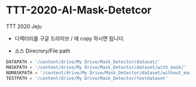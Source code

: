 # TTT-2020-AI-Mask-Detetcor
TTT 2020 Jeju 

*  디렉터리를 구글 드라이브 / 에 copy 하시면 됩니다. 

* 소스 Direcrory/File path  
```python
DATAPATH = '/content/drive/My Drive/Mask_Detector/dataset/'
MASKPATH = '/content/drive/My Drive/Mask_Detector/dataset/with_mask/'
NOMASKPATH = '/content/drive/My Drive/Mask_Detector/dataset/without_mask/'
TESTPATH = '/content/drive/My Drive/Mask_Detector/testdataset'
```
